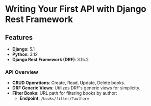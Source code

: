 # Writing Your First API with Django Rest Framework

## Features
- **Django**: 5.1
- **Python**: 3.12
- **Django Rest Framework (DRF)**: 3.15.2

### API Overview
- **CRUD Operations**: Create, Read, Update, Delete books.
- **DRF Generic Views**: Utilizes DRF's generic views for simplicity.
- **Filter Books**: URL path for filtering books by author:
  - **Endpoint**: `/books/filter/?author=`
